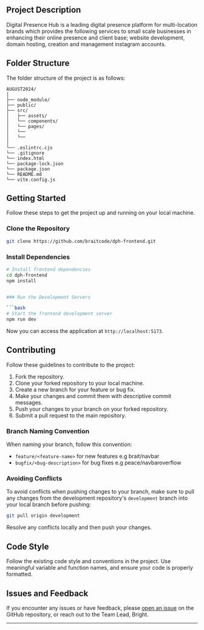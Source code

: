 ## Project Description 

Digital Presence Hub is a leading digital presence platform for multi-location brands which provides the following services to small scale businesses in enhancing their online presence and client base; website development, domain hosting, creation and management instagram accounts.

## Folder Structure

The folder structure of the project is as follows:

```
AUGUST2024/
│
├── node_module/            
├── public/            
├── src/            
│   ├── assets/        
│   └── components/            
│   └── pages/           
│   └──            
│   └──            
│
└── .eslintrc.cjs
└── .gitignore
└── index.html
└── package-lock.json
└── package.json
└── README.md
└── vite.config.js
```

## Getting Started

Follow these steps to get the project up and running on your local machine.

### Clone the Repository

```bash
git clone https://github.com/braitcode/dph-frontend.git
```

### Install Dependencies

```bash
# Install frontend dependencies
cd dph-frontend
npm install


### Run the Development Servers

```bash
# Start the frontend development server
npm run dev

```

Now you can access the application at `http://localhost:5173`.

## Contributing

Follow these guidelines to contribute to the project:

1. Fork the repository.
2. Clone your forked repository to your local machine.
3. Create a new branch for your feature or bug fix.
4. Make your changes and commit them with descriptive commit messages.
5. Push your changes to your branch on your forked repository.
6. Submit a pull request to the main repository.

### Branch Naming Convention

When naming your branch, follow this convention:

- `feature/<feature-name>` for new features e.g brait/navbar
- `bugfix/<bug-description>` for bug fixes e.g peace/navbaroverflow

### Avoiding Conflicts

To avoid conflicts when pushing changes to your branch, make sure to pull any changes from the development repository's `development` branch into your local branch before pushing:

```bash
git pull origin development
```

Resolve any conflicts locally and then push your changes.

## Code Style

Follow the existing code style and conventions in the project. Use meaningful variable and function names, and ensure your code is properly formatted.

## Issues and Feedback

If you encounter any issues or have feedback, please [open an issue](<issue-tracker-url>) on the GitHub repository, or reach out to the Team Lead, Bright.

---